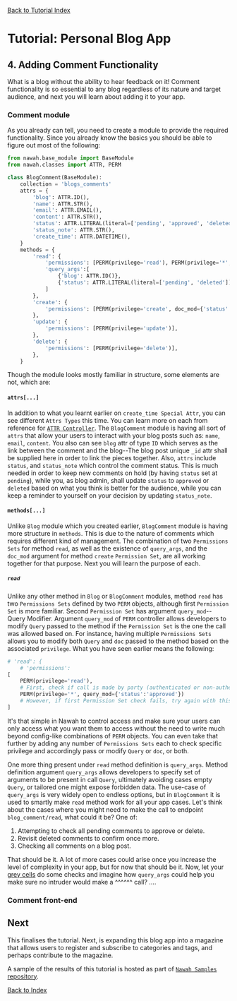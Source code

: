 [Back to Tutorial Index](./README.md)

# Tutorial: Personal Blog App

## 4. Adding Comment Functionality
What is a blog without the ability to hear feedback on it! Comment functionality is so essential to any blog regardless of its nature and target audience, and next you will learn about adding it to your app.

### Comment module
As you already can tell, you need to create a module to provide the required functionality. Since you already know the basics you should be able to figure out most of the following:
```python
from nawah.base_module import BaseModule
from nawah.classes import ATTR, PERM

class BlogComment(BaseModule):
    collection = 'blogs_comments'
    attrs = {
        'blog': ATTR.ID(),
        'name': ATTR.STR(),
        'email': ATTR.EMAIL(),
        'content': ATTR.STR(),
        'status': ATTR.LITERAL(literal=['pending', 'approved', 'deleted']),
        'status_note': ATTR.STR(),
        'create_time': ATTR.DATETIME(),
    }
    methods = {
        'read': {
            'permissions': [PERM(privilege='read'), PERM(privilege='*', query_mod={'status':'approved'})],
            'query_args':[
                {'blog': ATTR.ID()},
                {'status': ATTR.LITERAL(literal=['pending', 'deleted'])}
            ]
        },
        'create': {
            'permissions': [PERM(privilege='create', doc_mod={'status':'pending', 'status_note':''})],
        },
        'update': {
            'permissions': [PERM(privilege='update')],
        },
        'delete': {
            'permissions': [PERM(privilege='delete')],
        },
    }
```

Though the module looks mostly familiar in structure, some elements are not, which are:

#### `attrs[...]`
In addition to what you learnt earlier on `create_time Special Attr`, you can see different `Attrs Types` this time. You can learn more on each from reference for [`ATTR Controller`](/reference/controllers/ATTR.md). The `BlogComment` module is having all sort of `attrs` that allow your users to interact with your blog posts such as: `name`, `email`, `content`. You also can see `blog` attr of type `ID` which serves as the link between the comment and the blog--The blog post unique `_id` attr shall be supplied here in order to link the pieces together. Also, `attrs` include `status`, and `status_note` which control the comment status. This is much needed in order to keep new comments on hold (by having `status` set at `pending`), while you, as blog admin, shall update `status` to `approved` or `deleted` based on what you think is better for the audience, while you can keep a reminder to yourself on your decision by updating `status_note`.

#### `methods[...]`
Unlike `Blog` module which you created earlier, `BlogComment` module is having more structure in `methods`. This is due to the nature of comments which requires different kind of management. The combination of two `Permissions Sets` for method `read`, as well as the existence of `query_args`, and the `doc_mod` argument for method `create` `Permission Set`, are all working together for that purpose. Next you will learn the purpose of each.

##### `read`
Unlike any other method in `Blog` or `BlogComment` modules, method `read` has two `Permissions Sets` defined by two `PERM` objects, although first `Permission Set` is more familiar. Second `Permission Set` has argument `query_mod`--Query Modifier. Argument `query_mod` of `PERM` controller allows developers to modify `Query` passed to the method if the `Permission Set` is the one the call was allowed based on. For instance, having multiple `Permissions Sets` allows you to modify both `Query` and `doc` passed to the method based on the associated `privilege`. What you have seen earlier means the following:
```python
# 'read': {
	# 'permissions':
[
	PERM(privilege='read'),
	# First, check if call is made by party (authenticated or non-authenticated) is having the privilege 'blog_comment.read'. Note, 'blog_comment.' is omitted for DX reasons. If so, pass the call with Query, doc as-is.
	PERM(privilege='*', query_mod={'status':'approved'})
	# However, if first Permission Set check fails, try again with this Permission Set which allows any party (due to privilege='*'), but modify call Query by inserting the bit {'status':'approved'}, effectively allowing non-('blog_comment.read'-)privileged users to only 'read' comments that are approved, and not pending or deleted comments.
]
```
It's that simple in Nawah to control access and make sure your users can only access what you want them to access without the need to write much beyond config-like combinations of `PERM` objects. You can even take that further by adding any number of `Permissions Sets` each to check specific privilege and accordingly pass or modify `Query` or `doc`, or both.

One more thing present under `read` method definition is `query_args`. Method definition argument `query_args` allows developers to specify set of arguments to be present in call `Query`, ultimately avoiding cases empty `Query`, or tailored one might expose forbidden data. The use-case of `query_args` is very widely open to endless options, but in `BlogComment` it is used to smartly make `read` method work for all your app cases. Let's think about the cases where you might need to make the call to endpoint `blog_comment/read`, what could it be? One of:
1. Attempting to check all pending comments to approve or delete.
2. Revisit deleted comments to confirm once more.
3. Checking all comments on a blog post.

That should be it. A lot of more cases could arise once you increase the level of complexity in your app, but for now that should be it. Now, let your [grey cells](https://www.agathachristie.com/characters/hercule-poirot) do some checks and imagine how `query_args` could help you make sure no intruder would make a ^^^^^^ call? ....

### Comment front-end

## Next
This finalises the tutorial. Next, is expanding this blog app into a magazine that allows users to register and subscribe to categories and tags, and perhaps contribute to the magazine.

A sample of the results of this tutorial is hosted as part of [`Nawah Samples` repository](https://github.com/nawah-io/nawah_samples/).

[Back to Index](../README.md)